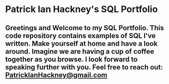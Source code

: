 # Patrick Ian Hackney's SQL Portfolio
## Greetings and Welcome to my SQL Portfolio. This code repository contains examples of SQL I've written. Make yourself at home and have a look around. Imagine we are having a cup of coffee together as you browse. I look forward to speaking further with you. Feel free to reach out: PatrickIanHackney@gmail.com
